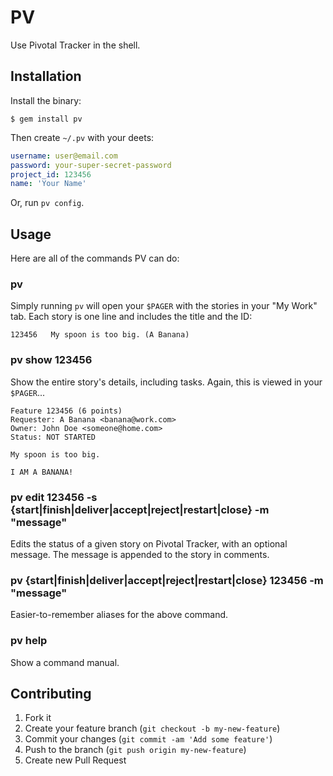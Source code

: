 # PV

Use Pivotal Tracker in the shell.

## Installation

Install the binary:

    $ gem install pv

Then create `~/.pv` with your deets:

```yaml
username: user@email.com
password: your-super-secret-password
project_id: 123456
name: 'Your Name'
```

Or, run `pv config`.

## Usage

Here are all of the commands PV can do:

### pv

Simply running `pv` will open your `$PAGER` with the stories
in your "My Work" tab. Each story is one line and includes the 
title and the ID:

    123456   My spoon is too big. (A Banana)

### pv show 123456

Show the entire story's details, including tasks. Again, this is
viewed in your `$PAGER`...

    Feature 123456 (6 points)
    Requester: A Banana <banana@work.com>
    Owner: John Doe <someone@home.com>
    Status: NOT STARTED

    My spoon is too big.

    I AM A BANANA!


### pv edit 123456 -s {start|finish|deliver|accept|reject|restart|close} -m "message"

Edits the status of a given story on Pivotal Tracker, with an optional message. The
message is appended to the story in comments.

### pv {start|finish|deliver|accept|reject|restart|close} 123456 -m "message"

Easier-to-remember aliases for the above command.

### pv help

Show a command manual.

## Contributing

1. Fork it
2. Create your feature branch (`git checkout -b my-new-feature`)
3. Commit your changes (`git commit -am 'Add some feature'`)
4. Push to the branch (`git push origin my-new-feature`)
5. Create new Pull Request
